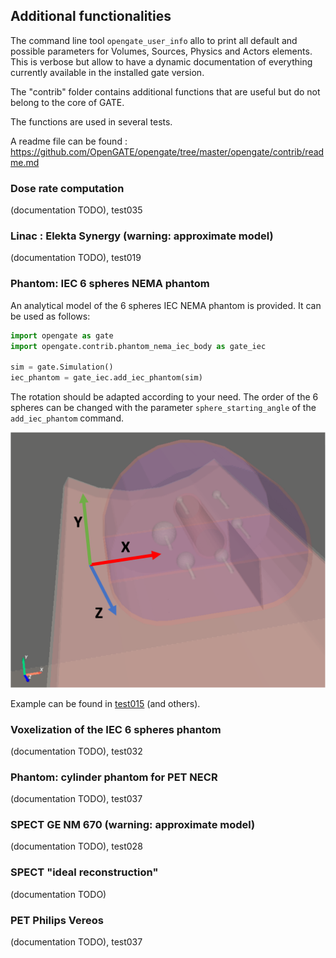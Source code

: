 ## Additional functionalities

The command line tool ```opengate_user_info``` allo to print all default and possible parameters for Volumes, Sources, Physics and Actors elements. This is verbose but allow to have a dynamic documentation of everything currently available in the installed gate version.

The "contrib" folder contains additional functions that are useful but do not belong to the core of GATE.

The functions are used in several tests.

A readme file can be found : https://github.com/OpenGATE/opengate/tree/master/opengate/contrib/readme.md

### Dose rate computation

(documentation TODO), test035

### Linac : Elekta Synergy (warning: approximate model)

(documentation TODO), test019

### Phantom: IEC 6 spheres NEMA phantom

An analytical model of the 6 spheres IEC NEMA phantom is provided. It can be used as follows:

```python
import opengate as gate
import opengate.contrib.phantom_nema_iec_body as gate_iec

sim = gate.Simulation()
iec_phantom = gate_iec.add_iec_phantom(sim)
```

The rotation should be adapted according to your need. The order of the 6 spheres can be changed with the parameter `sphere_starting_angle` of the `add_iec_phantom` command.

![](figures/iec_6spheres.png)

Example can be found in [test015](https://github.com/OpenGATE/opengate/blob/master/opengate/tests/src/test015_iec_phantom_1.py) (and others).


### Voxelization of the IEC 6 spheres phantom

(documentation TODO), test032

### Phantom: cylinder phantom for PET NECR

(documentation TODO), test037

### SPECT GE NM 670 (warning: approximate model)

(documentation TODO), test028

### SPECT "ideal reconstruction"

(documentation TODO)

### PET Philips Vereos

(documentation TODO), test037
